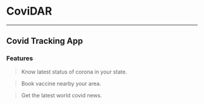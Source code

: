# CoviDAR

---
Covid Tracking App
---
### Features
> Know latest status of corona in your state.

> Book vaccine nearby your area.

> Get the latest world covid news.
